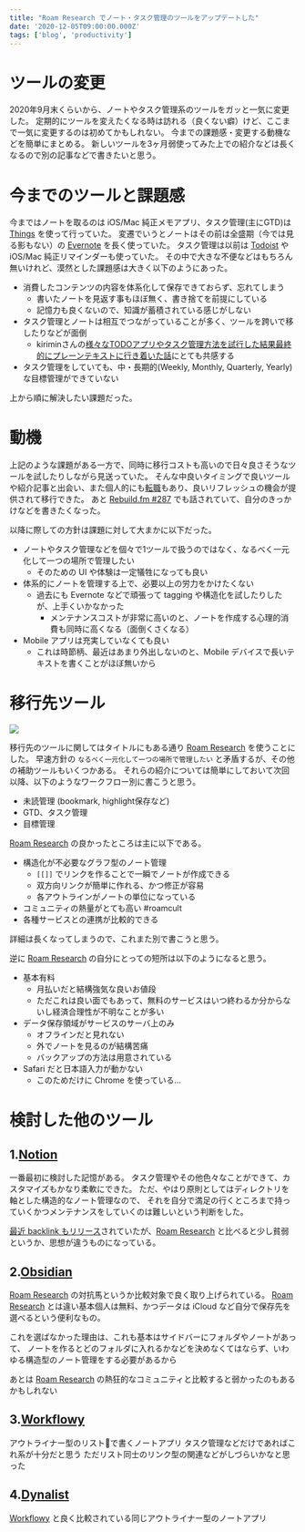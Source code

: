 ```yaml
---
title: "Roam Research でノート・タスク管理のツールをアップデートした"
date: '2020-12-05T09:00:00.000Z'
tags: ['blog', 'productivity']
---
```


# ツールの変更

2020年9月末くらいから、ノートやタスク管理系のツールをガッと一気に変更した。
定期的にツールを変えたくなる時は訪れる（良くない癖）けど、ここまで一気に変更するのは初めてかもしれない。
今までの課題感・変更する動機などを簡単にまとめる。
新しいツールを3ヶ月弱使ってみた上での紹介などは長くなるので別の記事などで書きたいと思う。

# 今までのツールと課題感

今まではノートを取るのは iOS/Mac 純正メモアプリ、タスク管理(主にGTD)は [Things](https://culturedcode.com/things/) を使って行っていた。
変遷でいうとノートはその前は全盛期（今では見る影もない）の [Evernote](https://evernote.com) を長く使っていた。
タスク管理は以前は [Todoist](https://todoist.com) や iOS/Mac 純正リマインダーも使っていた。
その中で大きな不便などはもちろん無いけれど、漠然とした課題感は大きく以下のようにあった。

- 消費したコンテンツの内容を体系化して保存できておらず、忘れてしまう
  - 書いたノートを見返す事もほぼ無く、書き捨てを前提にしている
  - 記憶力も良くないので、知識が蓄積されている感じがしない
- タスク管理とノートは相互でつながっていることが多く、ツールを跨いで移したりなどが面倒
  - kiriminさんの[様々なTODOアプリやタスク管理方法を試行した結果最終的にプレーンテキストに行き着いた話](https://kirimin.hatenablog.com/entry/2019/08/06/190809)にとても共感する
- タスク管理をしていても、中・長期的(Weekly, Monthly, Quarterly, Yearly)な目標管理ができていない

上から順に解決したい課題だった。

# 動機

上記のような課題がある一方で、同時に移行コストも高いので日々良さそうなツールを試したりしながら見送っていた。
そんな中良いタイミングで良いツールや紹介記事と出会い、また個人的にも[転職](../four-years-at-mercari-and-merpay)もあり、良いリフレッシュの機会が提供されて移行できた。
あと [Rebuild.fm #287](https://rebuild.fm/287/) でも話されていて、自分のきっかけなどを書きたくなった。

以降に際しての方針は課題に対して大まかに以下だった。

- ノートやタスク管理などを個々で1ツールで扱うのではなく、なるべく一元化して一つの場所で管理したい
  - そのための UI や体験は一定犠牲になっても良い
- 体系的にノートを管理する上で、必要以上の労力をかけたくない
  - 過去にも Evernote などで頑張って tagging や構造化を試したりしたが、上手くいかなかった
    - メンテナンスコストが非常に高いのと、ノートを作成する心理的消費も同時に高くなる（面倒くさくなる）
- Mobile アプリは充実していなくても良い
  - これは時節柄、最近はあまり外出しないのと、Mobile デバイスで長いテキストを書くことがほぼ無いから

# 移行先ツール

![](/assets/blog/start-roam-research/roamresearch.png)

移行先のツールに関してはタイトルにもある通り [Roam Research](https://roamresearch.com) を使うことにした。
早速方針の `なるべく一元化して一つの場所で管理したい` と矛盾するが、その他の補助ツールもいくつかある。
それらの紹介については簡単にしておいて次回以降、以下のようなワークフロー別に書こうと思う。

- 未読管理 (bookmark, highlight保存など)
- GTD、タスク管理
- 目標管理

[Roam Research](https://roamresearch.com) の良かったところは主に以下である。

- 構造化が不必要なグラフ型のノート管理
  - `[[]]` でリンクを作ることで一瞬でノートが作成できる
  - 双方向リンクが簡単に作れる、かつ修正が容易
  - 各アウトラインがノートの単位になっている
- コミュニティの熱量がとても高い #roamcult
- 各種サービスとの連携が比較的できる

詳細は長くなってしまうので、これまた別で書こうと思う。

逆に [Roam Research](https://roamresearch.com) の自分にとっての短所は以下のようになると思う。

- 基本有料
  - 月払いだと結構強気な良いお値段
  - ただこれは良い面でもあって、無料のサービスはいつ終わるか分からないし経済合理性が不明なことが多い
- データ保存領域がサービスのサーバ上のみ
  - オフラインだと見れない
  - 外でノートを見るのが結構苦痛
  - バックアップの方法は用意されている
- Safari だと日本語入力が動かない
  - このためだけに Chrome を使っている…

# 検討した他のツール

## 1.[Notion](https://www.notion.so/product)

一番最初に検討した記憶がある。
タスク管理やその他色々なことができて、カスタマイズもかなり柔軟にできた。
ただ、やはり原則としてはディレクトリを軸とした構造的なノート管理なので、
それを自分で満足の行くところまで持っていくかつメンテナンスをしていくのは難しいという判断をした。

[最近 backlink もリリース](https://www.notion.so/Create-links-backlinks-cb3c406403c940b68af52de121e05474)されていたが、[Roam Research](https://roamresearch.com) と比べると少し貧弱というか、思想が違うものになっている。

## 2.[Obsidian](https://obsidian.md)

[Roam Research](https://roamresearch.com) の対抗馬というか比較対象で良く取り上げられている。
[Roam Research](https://roamresearch.com) とは違い基本個人は無料、かつデータは iCloud など自分で保存先を選べるという便利なもの。

これを選ばなかった理由は、これも基本はサイドバーにフォルダやノートがあって、
ノートを作るとどのフォルダに入れるかなどを決めなくてはならず、いわゆる構造型のノート管理をする必要があるから

あとは [Roam Research](https://roamresearch.com) の熱狂的なコミュニティと比較すると弱かったのもあるかもしれない

## 3.[Workflowy](https://workflowy.com)

アウトライナー型のリストで書くノートアプリ
タスク管理などだけであればこれ系が十分だと思う
ただリスト同士のリンク型の関連などがしづらいかなと思った

## 4.[Dynalist](https://dynalist.io)

[Workflowy](https://workflowy.com) と良く比較されている同じアウトライナー型のノートアプリ